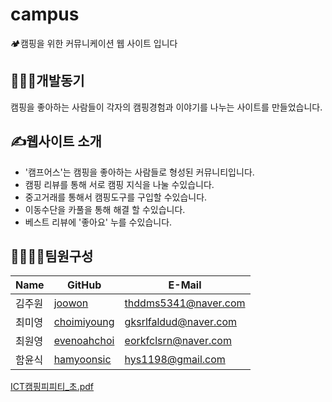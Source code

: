 # campus
🏕️캠핑을 위한 커뮤니케이션 웹 사이트 입니다


👩🏻‍💻개발동기
----
캠핑을 좋아하는 사람들이 각자의 캠핑경험과 이야기를 나누는 사이트를 만들었습니다.



✍️웹사이트 소개
--
- '캠프어스'는 캠핑을 좋아하는 사람들로 형성된 커뮤니티입니다.
- 캠핑 리뷰를 통해 서로 캠핑 지식을 나눌 수있습니다.
- 중고거래를 통해서 캠핑도구를 구입할 수있습니다.
- 이동수단을 카풀을 통해 해결 할 수있습니다.
- 베스트 리뷰에 '좋아요' 누를 수있습니다.


👨‍👨‍👧‍👧팀원구성
--
| Name |GitHub | E-Mail |
| --- | --- | --- |
|김주원| [joowon](https://github.com/juwonkeem) |thddms5341@naver.com|
|최미영| [choimiyoung](https://github.com/choimiyoung) |gksrlfaldud@naver.com|
|최원영| [evenoahchoi](https://github.com/evenoahchoi) |eorkfclsrn@naver.com|
|함윤식| [hamyoonsic](https://github.com/hamyoonsic) |hys1198@gmail.com|


[ICT캠핑피피티_초.pdf](https://github.com/hamyoonsic/camping/files/9305948/ICT._.pdf)
